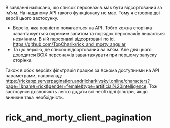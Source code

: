 В завданні написано, що список персонажів має бути відсортований за ім'ям. На наданому API такого функціоналу не має. Тому я створив дві версії цього застосунку.
- Версію, яка повністю полягається на API. Тобто кожна сторінка завантажується окремим запитом та порядок персонажів лишається незмінним. В ній персонажі відсортовані по id. https://github.com/TopCharik/rick_and_morty_angular
- Та цю версію, де список відсортований за ім'ям. Але для цього доводится ВСІХ персонажів завантажувати при першому запуску сторінки.

Також в обох версіях фільтрація працює за всьома доступними на API параметрами, наприклад: https://rickapp.serverpagination.andriicharkivskyi.online/characters?page=1&name=rick&gender=female&type=artificial%20intelligence. Тож застосунки дозволяють легко додати всі необхідні фільтри, якщо виникне така необхідність.
# rick_and_morty_client_pagination
